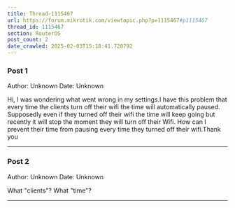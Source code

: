 ```yaml
---
title: Thread-1115467
url: https://forum.mikrotik.com/viewtopic.php?p=1115467#p1115467
thread_id: 1115467
section: RouterOS
post_count: 2
date_crawled: 2025-02-03T15:18:41.720792
---
```


### Post 1
Author: Unknown
Date: Unknown

Hi, I was wondering what went wrong in my settings.I have this problem that every time the clients turn off their wifi the time will automatically paused. Supposedly even if they turned off their wifi the time will keep  going but recently it will stop the moment  they will  turn off their Wifi. How can I prevent their time from pausing every time they turned off their wifi.Thank you

---
### Post 2
Author: Unknown
Date: Unknown

What "clients"? What "time"?

---
